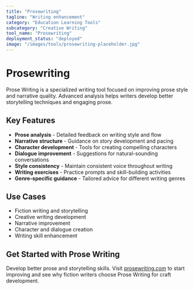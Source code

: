 ```yaml
---
title: "Prosewriting"
tagline: "Writing enhancement"
category: "Education Learning Tools"
subcategory: "Creative Writing"
tool_name: "Prosewriting"
deployment_status: "deployed"
image: "/images/tools/prosewriting-placeholder.jpg"
---
```


# Prosewriting

Prose Writing is a specialized writing tool focused on improving prose style and narrative quality. Advanced analysis helps writers develop better storytelling techniques and engaging prose.

## Key Features

- **Prose analysis** - Detailed feedback on writing style and flow
- **Narrative structure** - Guidance on story development and pacing
- **Character development** - Tools for creating compelling characters
- **Dialogue improvement** - Suggestions for natural-sounding conversations
- **Style consistency** - Maintain consistent voice throughout writing
- **Writing exercises** - Practice prompts and skill-building activities
- **Genre-specific guidance** - Tailored advice for different writing genres

## Use Cases

- Fiction writing and storytelling
- Creative writing development
- Narrative improvement
- Character and dialogue creation
- Writing skill enhancement

## Get Started with Prose Writing

Develop better prose and storytelling skills. Visit [prosewriting.com](https://prosewriting.com) to start improving and see why fiction writers choose Prose Writing for craft development.
